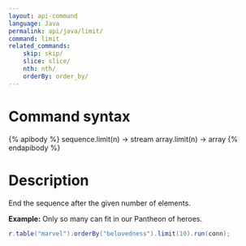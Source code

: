 ```yaml
---
layout: api-command
language: Java
permalink: api/java/limit/
command: limit
related_commands:
    skip: skip/
    slice: slice/
    nth: nth/
    orderBy: order_by/
---
```


# Command syntax #

{% apibody %}
sequence.limit(n) &rarr; stream
array.limit(n) &rarr; array
{% endapibody %}

# Description #


End the sequence after the given number of elements.

__Example:__ Only so many can fit in our Pantheon of heroes.

```java
r.table("marvel").orderBy("belovedness").limit(10).run(conn);
```


